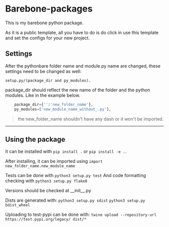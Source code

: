 # Barebone-packages
<p>This is my barebone python package.
<p>As it is a public template, all you have to do is do click in use this template and set the configs for your new project.

## Settings 
<p>After the pythonbare folder name and module.py name are changed, these settings need to be changed as well: 

`setup.py/(package_dir and py_modules).`

<p>package_dir should reflect the new name of the folder and the python modules. Like in the example below.

```python
    package_dir={'':'new_folder_name'},
    py_modules=['new_module_name_without_.py'],
```

> the new_folder_name shouldn't have any dash or it won't be imported.


---

## Using the package 

It can be installed with `pip install .` or `pip install -e .`.

After installing, it can be imported using 
`import new_folder_name.new_module_name`

Tests can be done with `python3 setup.py test`
And code formatting checking with `python3 setup.py flake8`

Versions should be checked at \_\_init__.py

Dists are generated with:
`python3 setup.py sdist`
`python3 setup.py bdist_wheel`

Uploading to test-pypi can be done with:
`twine upload --repository-url https://test.pypi.org/legacy/ dist/*`